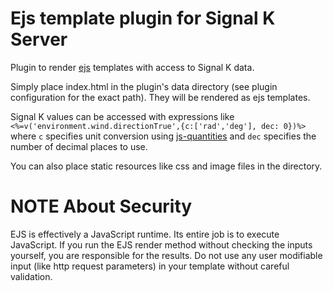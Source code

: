 # Ejs template plugin for Signal K Server

Plugin to render [ejs](https://www.npmjs.com/package/ejs) templates with access to Signal K data.

Simply place index.html in the plugin's data directory (see plugin configuration for the exact path).
They will be rendered as ejs templates.

Signal K values can be accessed with expressions like `<%=v('environment.wind.directionTrue',{c:['rad','deg'], dec: 0})%>` where `c` specifies unit conversion using [js-quantities](https://www.npmjs.com/package/js-quantities) and `dec` specifies the number of decimal places to use.

You can also place static resources like css and image files in the directory.

# NOTE About Security

EJS is effectively a JavaScript runtime. Its entire job is to execute JavaScript. If you run the EJS render method without checking the inputs yourself, you are responsible for the results. Do not use any user modifiable input (like http request parameters) in your template without careful validation.